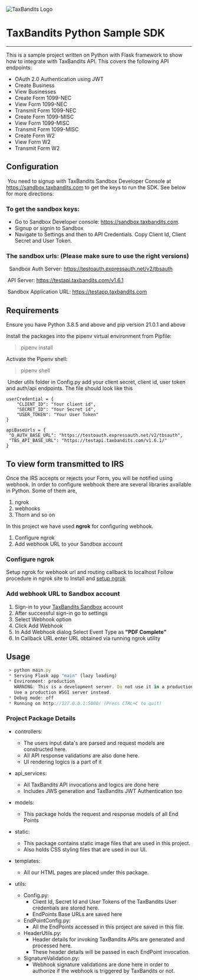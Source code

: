 ![TaxBandits Logo](/static/logo.png)
​

# TaxBandits Python Sample SDK

***
This is a sample project written on Python with Flask framework to show how to integrate with TaxBandits API. This covers the following API endpoints:
​
- OAuth 2.0 Authentication using JWT
- Create Business
- View Businesses
- Create Form 1099-NEC
- View Form 1099-NEC
- Transmit Form 1099-NEC
- Create Form 1099-MISC
- View Form 1099-MISC
- Transmit Form 1099-MISC
- Create Form W2
- View Form W2
- Transmit Form W2 ​

## Configuration

​ You need to signup with TaxBandits Sandbox Developer Console at https://sandbox.taxbandits.com to get the keys to run
the SDK. See below for more directions:

### To get the sandbox keys:

- Go to Sandbox Developer console: https://sandbox.taxbandits.com. ​
- Signup or signin to Sandbox ​
- Navigate to Settings and then to API Credentials. Copy Client Id, Client Secret and User Token. ​ ​

### The sandbox urls: (Please make sure to use the right versions)

​ ​ Sandbox Auth Server: https://testoauth.expressauth.net/v2/tbsauth
​

​ API Server: https://testapi.taxbandits.com/v1.6.1
​

​ Sandbox Application URL: https://testapp.taxbandits.com
​

## Requirements

Ensure you have Python 3.8.5 and above and pip version 21.0.1 and above

Install the packages into the pipenv virtual environment from Pipfile:
> pipenv install

Activate the Pipenv shell:
​
> pipenv shell


​ Under utils folder in Config.py add your client secret, client id, user token and auth/api endpoints. The file should
look like this ​

```
userCredential = {
    "CLIENT_ID": "Your client id",
    "SECRET_ID": "Your Secret id",
    "USER_TOKEN": "Your User Token"
}
​
apiBaseUrls = {
 "O_AUTH_BASE_URL": "https://testoauth.expressauth.net/v2/tbsauth",
 "TBS_API_BASE_URL": "https://testapi.taxbandits.com/v1.6.1/"
}
```

## To view form transmitted to IRS

Once the IRS accepts or rejects your Form, you will be notified using webhook. In order to configure webhook there are
several libraries available in Python. Some of them are,

1. ngrok
2. webhooks
3. Thorn and so on

In this project we have used __ngrok__ for configuring webhook.

1. Configure ngrok
2. Add webhook URL to your Sandbox account

### Configure ngrok

Setup ngrok for webhook url and routing callback to localhost Follow procedure in ngrok site to Install
and [setup ngrok](https://ngrok.com/download)

### Add webhook URL to Sandbox account

1. Sign-in to your [TaxBandits Sandbox](https://sandbox.taxbandits.com/) account
2. After successful sign-in go to settings
3. Select Webhook option
4. Click Add Webhook
5. In Add Webhook dialog Select Event Type as __"PDF Complete"__
6. In Callback URL enter URL obtained via running ngrok utility

## Usage

```javascript {highlight=[1, 7]}
 > python main.py
 * Serving Flask app "main" (lazy loading)
 * Environment: production
   WARNING: This is a development server. Do not use it in a production deployment.
   Use a production WSGI server instead.
 * Debug mode: off
 * Running on http://127.0.0.1:5000/ (Press CTRL+C to quit)
```

### Project Package Details

* controllers:
    - The users input data's are parsed and request models are constructed here.
    - All API response validations are also done here.
    - UI rendering logics is a part of it
    

* api_services:
    - All TaxBandits API invocations and logics are done here
    - Includes JWS generation and TaxBandits JWT Authentication too
    

* models:
    - This package holds the request and response models of all End Points
    

* static:
    - This package contains static image files that are used in this project.
    - Also holds CSS styling files that are used in our UI.
    

* templates:
    - All our HTML pages are placed under this package.
    

* utils:
    - Config.py:
        - Client Id, Secret Id and User Tokens of the TaxBandits User credentials are stored here.
        - EndPoints Base URLs are saved here
    - EndPointConfig.py:
        - All the EndPoints accessed in this project are saved in this file.
    - HeaderUtils.py:
        - Header details for invoking TaxBandits APIs are generated and processed here.
        - These header details will be passed in each EndPoint invocation.
    - SignatureValidation.py:
        - Webhook signature validations are done here in order to authorize if the webhook is triggered by TaxBandits or not.

